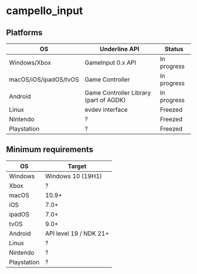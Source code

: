 # campello_input

## Platforms

| OS | Underline API | Status |
|----|---------------|--------|
| Windows/Xbox | GameInput 0.x API | In progress |
| macOS/iOS/ipadOS/tvOS | Game Controller | In progress |
| Android | Game Controller Library (part of AGDK) | In progress |
| Linux | evdev interface | Freezed |
| Nintendo | ? | Freezed |
| Playstation | ? | Freezed |

## Minimum requirements

| OS | Target |
|----|--------|
| Windows | Windows 10 (19H1) |
| Xbox | ? |
| macOS | 10.9+ |
| iOS | 7.0+ |
| ipadOS | 7.0+ |
| tvOS | 9.0+ |
| Android | API level 19 / NDK 21+ |
| Linux | ? |
| Nintendo | ? |
| Playstation | ? |
